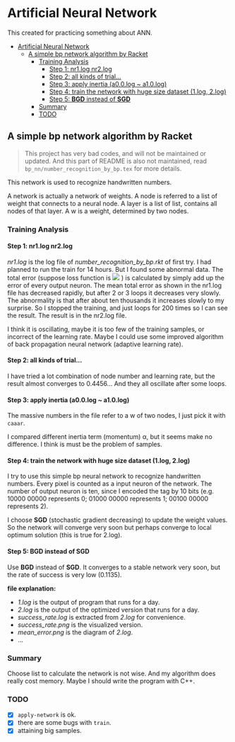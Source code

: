 # Artificial Neural Network
This created for practicing something about ANN.

- [Artificial Neural Network](#artificial-neural-network)
  - [A simple bp network algorithm by Racket](#a-simple-bp-network-algorithm-by-racket)
    - [Training Analysis](#training-analysis)
      - [Step 1: nr1.log nr2.log](#step-1-nr1log-nr2log)
      - [Step 2: all kinds of trial...](#step-2-all-kinds-of-trial)
      - [Step 3: apply inertia (a0.0.log ~ a1.0.log)](#step-3-apply-inertia-a00log--a10log)
      - [Step 4: train the network with huge size dataset (1.log, 2.log)](#step-4-train-the-network-with-huge-size-dataset-1log-2log)
      - [Step 5: **BGD** instead of **SGD**](#step-5-bgd-instead-of-sgd)
    - [Summary](#summary)
    - [TODO](#todo)

## A simple bp network algorithm by Racket

> This project has very bad codes, and will not be maintained or updated.
> And this part of README is also not maintained, read `bp_nn/number_recognition_by_bp.tex` for more details.

This network is used to recognize handwritten numbers.

A network is actually a network of weights.
A node is referred to a list of weight that connects to a neural node.
A layer is a list of list, contains all nodes of that layer.
A w is a weight, determined by two nodes.

### Training Analysis
#### Step 1: nr1.log nr2.log
*nr1.log* is the log file of *number_recognition_by_bp.rkt* of first try.
I had planned to run the train for 14 hours. But I found some abnormal data.
The total error (suppose loss function is <img src="http://latex.codecogs.com/gif.latex?%5Cfrac%7B1%7D%7B2%7D%20%28y%20-%20t%29%5E2" /> ) is calculated by simply add up the error of every output neuron.
The mean total error as shown in the nr1.log file has decreased rapidly, but after 2 or 3 loops it decreases very slowly.
The abnormality is that after about ten thousands it increases slowly to my surprise.
So I stopped the training, and just loops for 200 times so I can see the result. The result is in the nr2.log file.

I think it is oscillating, maybe it is too few of the training samples, or incorrect of the learning rate.
Maybe I could use some improved algorithm of back propagation neural network (adaptive learning rate).

#### Step 2: all kinds of trial...
I have tried a lot combination of node number and learning rate, but the result almost converges to 0.4456...
And they all oscillate after some loops.

#### Step 3: apply inertia (a0.0.log ~ a1.0.log)
The massive numbers in the file refer to a w of two nodes, I just pick it with `caaar`.

I compared different inertia term (momentum) α, but it seems make no difference. I think is must be the problem of samples.

#### Step 4: train the network with huge size dataset (1.log, 2.log)
I try to use this simple bp neural network to recognize handwritten numbers. Every pixel is counted as a input neuron of the network. The number of output neuron is ten, since I encoded the tag by 10 bits (e.g. 10000 00000 represents 0; 01000 00000 represents 1; 00100 00000 represents 2).

I choose **SGD** (stochastic gradient decreasing) to update the weight values. So the network will converge very soon but perhaps converge to local optimum solution (this is true for 2.log).

#### Step 5: **BGD** instead of **SGD**
Use **BGD** instead of **SGD**.
It converges to a stable network very soon, but the rate of success is very low (0.1135).

**file explanation:**
+ *1.log* is the output of program that runs for a day.
+ *2.log* is the output of the optimized version that runs for a day.
+ *success_rate.log* is extracted from *2.log* for convenience.
+ *success_rate.png* is the visualized version.
+ *mean_error.png* is the diagram of *2.log*.
+ ...

<a name="bp-ntw-racket-summary"></a>
### Summary
Choose list to calculate the network is not wise. And my algorithm does really cost memory. Maybe I should write the program with C++.

<a name="bp-ntw-racket-todo"></a>
### TODO
- [x]  `apply-network` is ok.
- [x]  there are some bugs with `train`.
- [x]  attaining big samples.
